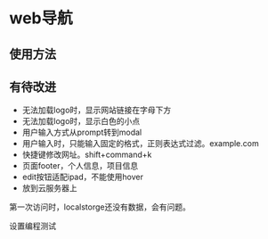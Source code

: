# web导航

## 使用方法

## 有待改进
- 无法加载logo时，显示网站链接在字母下方
- 无法加载logo时，显示白色的小点
- 用户输入方式从prompt转到modal
- 用户输入时，只能输入固定的格式，正则表达式过滤。example.com
- 快捷键修改网址。shift+command+k
- 页面footer，个人信息，项目信息
- edit按钮适配ipad，不能使用hover
- 放到云服务器上

第一次访问时，localstorge还没有数据，会有问题。

设置编程测试